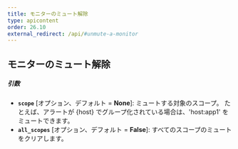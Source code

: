 ```yaml
---
title: モニターのミュート解除
type: apicontent
order: 26.10
external_redirect: /api/#unmute-a-monitor
---
```


## モニターのミュート解除

##### 引数
* **`scope`** [オプション、デフォルト = **None**]:
    ミュートする対象のスコープ。
    たとえば、アラートが {host} でグループ化されている場合は、'host:app1' をミュートできます。
* **`all_scopes`** [オプション、デフォルト = **False**]:
    すべてのスコープのミュートをクリアします。
